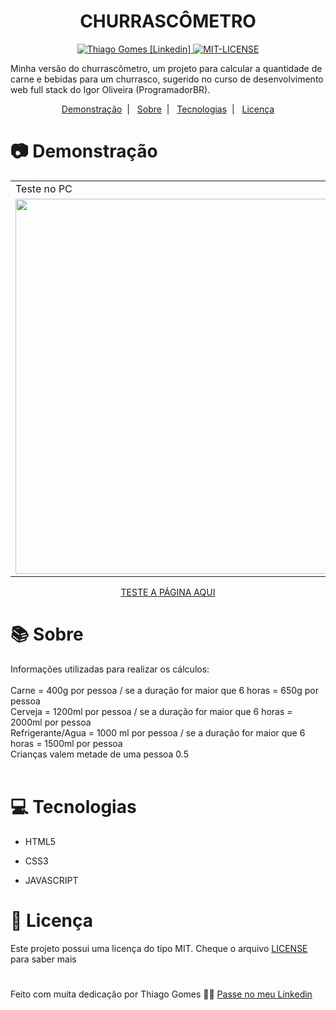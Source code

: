 <h1 align="center">
   CHURRASCÔMETRO
</h1>

<p align="center">
    <a href="https://www.linkedin.com/in/thiago-gomes-165ab722b/" >
   <img alt="Thiago Gomes [Linkedin]" src="https://img.shields.io/badge/-ThiagoGomes-db6c03?style=flat&logo=Linkedin&logoColor=white"/>
   </a>
   <a href="https://github.com/thgomes1/churrascometro/blob/main/LICENSE" >
   <img alt="MIT-LICENSE" src="https://img.shields.io/github/license/thgomes1/churrascometro?color=rgb%28219%2C%20108%2C%203%29"/>
   </a>
</p>

<p>
Minha versão do churrascômetro, um projeto para calcular a quantidade de carne e bebidas para um churrasco, sugerido no curso de desenvolvimento web full stack do Igor Oliveira (ProgramadorBR).
</p>

<p align="center">
  <a href="#camera-demonstração">Demonstração</a>&nbsp;&nbsp;|&nbsp;&nbsp;
   <a href="#books-sobre">Sobre</a>&nbsp;&nbsp;|&nbsp;&nbsp;
  <a href="#computer-tecnologias">Tecnologias</a>&nbsp;&nbsp;|&nbsp;&nbsp;
  <a href="#open_book-licença">Licença</a>
</p>

# :camera: Demonstração

<table>
 <tr>
   <td>Teste no PC</td>
   <td>Teste no MOBILE</td>
 </tr>
 <tr>
   <td><img src="https://user-images.githubusercontent.com/98625860/156857472-cd814f3d-974d-43e9-89cb-a77c7f48c5a5.gif" width="600px"></td>
   <td><img src="https://user-images.githubusercontent.com/98625860/156857468-52fc034a-e987-445d-8dd6-63807ddb426c.gif" width="400px"></td>
 </tr>
</table>

<p align="center"><a href="https://thgomes1.github.io/sorteador-de-nomes/">TESTE A PÁGINA AQUI</a></p>

# :books: Sobre

Informações utilizadas para realizar os cálculos:
</br></br>
Carne = 400g por pessoa / se a duração for maior que 6 horas = 650g por pessoa
</br>
Cerveja = 1200ml por pessoa / se a duração for maior que 6 horas = 2000ml por pessoa
</br>
Refrigerante/Agua = 1000 ml por pessoa / se a duração for maior que 6 horas = 1500ml por pessoa
</br>
Crianças valem metade de uma pessoa 0.5
</br></br>

# :computer: Tecnologias

-   <p>HTML5</p>
-   <p>CSS3</p>
-   <p>JAVASCRIPT</p>

# :open_book: Licença

Este projeto possui uma licença do tipo MIT. Cheque o arquivo [LICENSE](https://github.com/thgomes1/calculadora-de-importacao/blob/main/LICENSE) para saber mais

#

Feito com muita dedicação por Thiago Gomes 🧑‍💻 [Passe no meu Linkedin](https://www.linkedin.com/in/thiago-gomes-165ab722b/)
